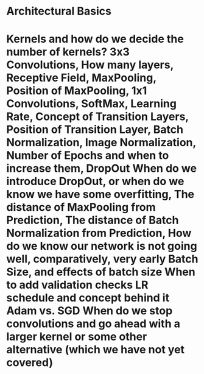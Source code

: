 <h1> Architectural Basics <h1>

  
  Kernels and how do we decide the number of kernels?
  3x3 Convolutions,
  How many layers,
  Receptive Field,
  MaxPooling,
  Position of MaxPooling,
  1x1 Convolutions,
  SoftMax,
  Learning Rate,
  Concept of Transition Layers,
  Position of Transition Layer,
  Batch Normalization,
  Image Normalization,
  Number of Epochs and when to increase them,
  DropOut
  When do we introduce DropOut, or when do we know we have some overfitting,
  The distance of MaxPooling from Prediction,
  The distance of Batch Normalization from Prediction,
  How do we know our network is not going well, comparatively, very early
  Batch Size, and effects of batch size
  When to add validation checks
  LR schedule and concept behind it
  Adam vs. SGD
  When do we stop convolutions and go ahead with a larger kernel or some other alternative (which we have not yet covered)
